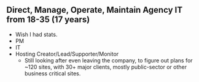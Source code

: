 
## Direct, Manage, Operate, Maintain Agency IT from 18-35 (17  years)
- Wish I had stats.
- PM
- IT
- Hosting Creator/Lead/Supporter/Monitor
	- Still looking after even leaving the company, to figure out plans for ~120 sites, with 30+ major clients, mostly public-sector or other business critical sites.

